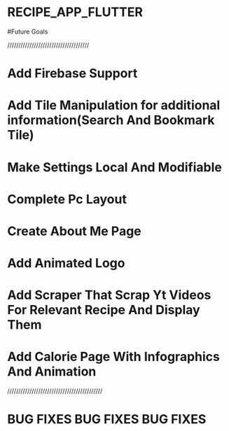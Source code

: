 # RECIPE_APP_FLUTTER


#Future Goals 

/////////////////////////////////////

# Add Firebase Support
# Add Tile Manipulation for additional information(Search And Bookmark Tile)
# Make Settings Local And Modifiable
# Complete Pc Layout 
# Create About Me Page 
# Add Animated Logo
# Add Scraper That Scrap Yt Videos For Relevant Recipe And Display Them 
# Add Calorie Page With Infographics And Animation 


///////////////////////////////////////////

# BUG FIXES BUG FIXES BUG FIXES 